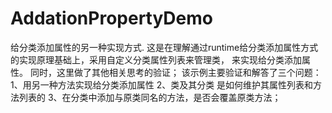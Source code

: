 # AddationPropertyDemo
给分类添加属性的另一种实现方式.
这是在理解通过runtime给分类添加属性方式的实现原理基础上，采用自定义分类属性列表来管理类，
来实现给分类添加属性。
同时，这里做了其他相关思考的验证；
该示例主要验证和解答了三个问题：
1、用另一种方法实现给分类添加属性
2、类及其分类 是如何维护其属性列表和方法列表的
3、在分类中添加与原类同名的方法，是否会覆盖原类方法；
